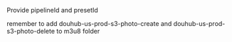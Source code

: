 Provide pipelineId and presetId

remember to add douhub-us-prod-s3-photo-create and douhub-us-prod-s3-photo-delete to m3u8 folder